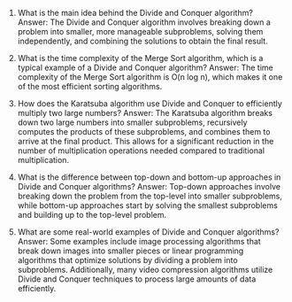 1. What is the main idea behind the Divide and Conquer algorithm? 
Answer: The Divide and Conquer algorithm involves breaking down a problem into smaller, more manageable subproblems, solving them independently, and combining the solutions to obtain the final result.

2. What is the time complexity of the Merge Sort algorithm, which is a typical example of a Divide and Conquer algorithm? 
Answer: The time complexity of the Merge Sort algorithm is O(n log n), which makes it one of the most efficient sorting algorithms.

3. How does the Karatsuba algorithm use Divide and Conquer to efficiently multiply two large numbers? 
Answer: The Karatsuba algorithm breaks down two large numbers into smaller subproblems, recursively computes the products of these subproblems, and combines them to arrive at the final product. This allows for a significant reduction in the number of multiplication operations needed compared to traditional multiplication.

4. What is the difference between top-down and bottom-up approaches in Divide and Conquer algorithms? 
Answer: Top-down approaches involve breaking down the problem from the top-level into smaller subproblems, while bottom-up approaches start by solving the smallest subproblems and building up to the top-level problem.

5. What are some real-world examples of Divide and Conquer algorithms? 
Answer: Some examples include image processing algorithms that break down images into smaller pieces or linear programming algorithms that optimize solutions by dividing a problem into subproblems. Additionally, many video compression algorithms utilize Divide and Conquer techniques to process large amounts of data efficiently.